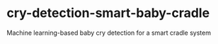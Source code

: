 # cry-detection-smart-baby-cradle
Machine learning-based baby cry detection for a smart cradle system
